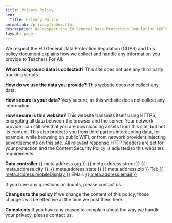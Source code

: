 ```yaml
---
title: Privacy Policy
seo:
  title: Privacy Policy
permalink: /privacy/index.html
description: We respect the EU General Data Protection Regulation (GDPR). This policy document explains how we collect and handle any information you provide to Teachers For All.
layout: page
---
```


We respect the EU General Data Protection Regulation (GDPR) and this policy document explains how we collect and handle any information you provide to Teachers For All.

**What background data is collected?**
This site does not use any third party tracking scripts.

**How do we use the data you provide?**
This website does not collect any data.

**How secure is your data?**
Very secure, as this website does not collect any information.

**How secure is this website?**
This website transmits itself using HTTPS, encrypting all data between the browser and the server. Your network provider can still see that you are downloading assets from this site, but not its content. This also protects you from third parties intercepting data, for example, while browsing on public WiFi, or from network providers injecting advertisements on this site. All relevant response HTTP headers are set for your protection and the Content Security Policy is adjusted to this websites requirements.

**Data controller**
{{ meta.address.org }}
{{ meta.address.street }}
{{ meta.address.city }}, {{ meta.address.state }} {{ meta.address.zip }}
Tel: <a href="tel:{{ meta.address.mobileCall }}">{{ meta.address.mobileDisplay }}</a>
EMail: <a href="mailto:{{ meta.address.email }}">{{ meta.address.email }}</a>

If you have any questions or doubts, please contact us.

**Changes to the policy**
If we change the content of this policy, those changes will be effective at the time we post them here.

**Complaints**
If you have any reason to complain about the way we handle your privacy, please contact us.
